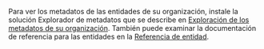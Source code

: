 Para ver los metadatos de las entidades de su organización, instale la solución Explorador de metadatos que se describe en [Exploración de los metadatos de su organización](../developer/browse-your-metadata.md). También puede examinar la documentación de referencia para las entidades en la [Referencia de entidad](../developer/about-entity-reference.md).
